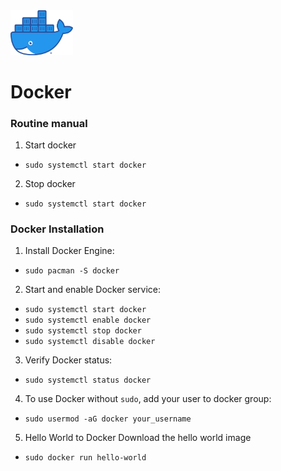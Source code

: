 <img width='100px' src='../images/docker_moby.png'>

# Docker 

### Routine manual
1. Start docker
- `sudo systemctl start docker`

2. Stop docker
- `sudo systemctl start docker`

### Docker Installation
1. Install Docker Engine:
- `sudo pacman -S docker`

2. Start and enable Docker service:

- `sudo systemctl start docker`
- `sudo systemctl enable docker`
- `sudo systemctl stop docker`
- `sudo systemctl disable docker`

3. Verify Docker status:
- `sudo systemctl status docker`

4. To use Docker without `sudo`, add your user to docker group:
- `sudo usermod -aG docker your_username`

5. Hello World to Docker
Download the hello world image
- `sudo docker run hello-world`


